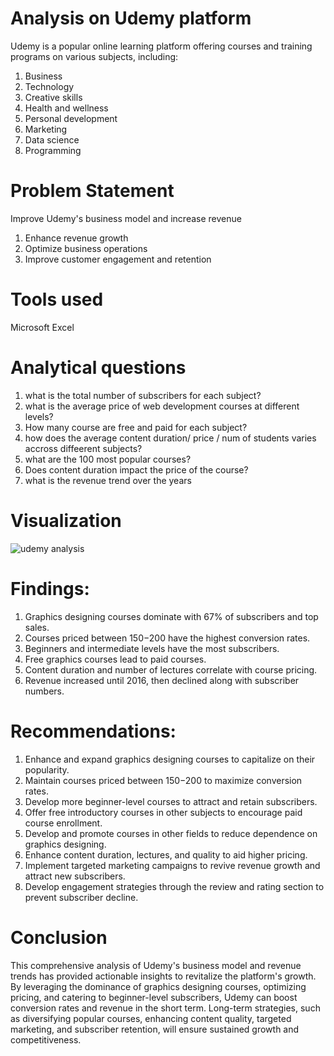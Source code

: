 # Analysis on Udemy platform

Udemy is a popular online learning platform offering courses and training programs on various subjects, including:
1. Business
2. Technology
3. Creative skills
4. Health and wellness
5. Personal development
6. Marketing
7. Data science
8. Programming

# Problem Statement
Improve Udemy's business model and increase revenue
1. Enhance revenue growth
2. Optimize business operations
3. Improve customer engagement and retention

# Tools used
Microsoft Excel 

# Analytical questions
1. what is the total number of subscribers for each subject?
2. what is the average price of web development  courses at different levels?
3. How many  course are free and paid for each subject?
4. how does the average content duration/ price / num of students varies accross diffeerent subjects?
5. what  are the 100 most popular courses?
6. Does content duration impact the price of the course?
7. what is the revenue trend over the years


# Visualization 
![udemy analysis](https://github.com/user-attachments/assets/546645fa-a6b9-49d7-9f39-2af7a901ad3c)

# Findings:
1. Graphics designing courses dominate with 67% of subscribers and top sales.
2. Courses priced between $150-$200 have the highest conversion rates.
3. Beginners and intermediate levels have the most subscribers.
4. Free graphics courses lead to paid courses.
5. Content duration and number of lectures correlate with course pricing.
6. Revenue increased until 2016, then declined along with subscriber numbers.

# Recommendations:
1. Enhance and expand graphics designing courses to capitalize on their popularity.
2. Maintain courses priced between $150-$200 to maximize conversion rates.
3. Develop more beginner-level courses to attract and retain subscribers.
4. Offer free introductory courses in other subjects to encourage paid course enrollment.
5. Develop and promote courses in other fields to reduce dependence on graphics designing.
6. Enhance content duration, lectures, and quality to aid higher pricing.
7. Implement targeted marketing campaigns to revive revenue growth and attract new subscribers.
8. Develop engagement strategies  through the review and rating section to prevent subscriber decline.

# Conclusion
This comprehensive analysis of Udemy's business model and revenue trends has provided actionable insights to revitalize the platform's growth. By leveraging the dominance of graphics designing courses, optimizing pricing, and catering to beginner-level subscribers, Udemy can boost conversion rates and revenue in the short term. Long-term strategies, such as diversifying popular courses, enhancing content quality, targeted marketing, and subscriber retention, will ensure sustained growth and competitiveness.

